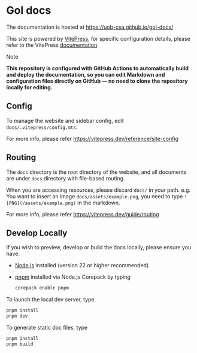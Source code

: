 # Gol docs

The documentation is hosted at <https://uob-csa.github.io/gol-docs/>

This site is powered by [VitePress](https://vitepress.dev/),
for specific configuration details, please refer to the VitePress [documentation](https://vitepress.dev/guide/what-is-vitepress).

>[!NOTE]
> **This repository is configured with GitHub Actions to automatically build and deploy the documentation,
> so you can edit Markdown and configuration files directly on GitHub — no need to clone the repository locally for editing.**

## Config

To manage the website and sidebar config, edit `docs/.vitepress/config.mts`.

For more info, please refer <https://vitepress.dev/reference/site-config>

## Routing

The `docs` directory is the root directory of the website, and all documents are under `docs` directory with file-based routing.

When you are accessing resources, please discard `docs/` in your path.
e.g. You want to insert an image `docs/assets/example.png`, you need to type `![PNG](/assets/example.png)` in the markdown.

For more info, please refer <https://vitepress.dev/guide/routing>

## Develop Locally

If you wish to preview, develop or build the docs locally, please ensure you have:

- [Node.js](https://nodejs.org/) installed (version 22 or higher recommended)
- [pnpm](https://pnpm.io/) installed via Node.js Corepack by typing

  ```bash
  corepack enable pnpm
  ```

To launch the local dev server, type

``` bash
pnpm install
pnpm dev
```

To generate static doc files, type

```bash
pnpm install
pnpm build
```
